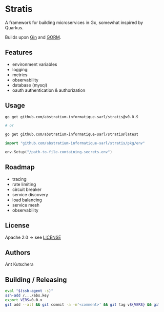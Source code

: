 # Stratis

A framework for building microservices in Go, somewhat inspired by Quarkus.

Builds upon [Gin](https://github.com/gin-gonic/gin) and [GORM](https://github.com/go-gorm/gorm).

## Features

- environment variables
- logging
- metrics
- observability
- database (mysql)
- oauth authentication & authorization

## Usage

```sh
go get github.com/abstratium-informatique-sarl/stratis@v0.0.9

# or

go get github.com/abstratium-informatique-sarl/stratis@latest
```

```go
import "github.com/abstratium-informatique-sarl/stratis/pkg/env"

env.Setup("/path-to-file-containing-secrets.env")
```

## Roadmap

- tracing
- rate limiting
- circuit breaker
- service discovery
- load balancing
- service mesh
- observability

## License

Apache 2.0 => see [LICENSE](LICENSE)

## Authors

Ant Kutschera

## Building / Releasing

```sh
eval "$(ssh-agent -s)"
ssh-add /.../abs.key
export VERS=0.0.x
git add --all && git commit -a -m'<comment>' && git tag v${VERS} && git push origin main v${VERS}
```
